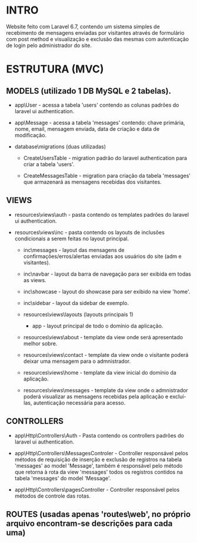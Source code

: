 # INTRO

Website feito com Laravel 6.7, contendo um sistema simples de recebimento de mensagens enviadas por visitantes através de formulário com post method e visualização e exclusão das mesmas com autenticação de login pelo administrador do site.


# ESTRUTURA (MVC)


## MODELS (utilizado 1 DB MySQL e 2 tabelas).

* app\User - acessa a tabela 'users' contendo as colunas padrões do laravel ui authentication.

* app\Message - acessa a tabela 'messages' contendo: chave primária, nome, email, mensagem enviada, data de criação e data de modificação.

* database\migrations (duas utilizadas)

  * CreateUsersTable - migration padrão do laravel authentication para criar a tabela 'users'.

  * CreateMessagesTable - migration para criação da tabela 'messages' que armazenará as mensagens recebidas dos visitantes.
  

## VIEWS

* resources\views\auth - pasta contendo os templates padrões do laravel ui authentication.

* resources\views\inc - pasta contendo os layouts de inclusões condicionais a serem feitas no layout principal.

  * inc\messages - layout das mensagens de confirmações/erros/alertas enviadas aos usuários do site (adm e visitantes).

  * inc\navbar - layout da barra de navegação para ser exibida em todas as views.

  * inc\showcase - layout do showcase para ser exibido na view 'home'.

  * inc\sidebar - layout da sidebar de exemplo.

  * resources\views\layouts (layouts principais 1)

    * app - layout principal de todo o domínio da aplicação.

  * resources\views\about - template da view onde será apresentado melhor sobre.

  * resources\views\contact - template da view onde o visitante poderá deixar uma mensagem para o admnistrador.

  * resources\views\home - template da view inicial do domínio da aplicação.

  * resources\views\messages - template da view onde o admnistrador poderá visualizar as mensagens recebidas pela aplicação e excluí-las, autenticação necessária para acesso.
  
        
## CONTROLLERS

* app\Http\Controllers\Auth - Pasta contendo os controllers padrões do laravel ui authentication.

* app\Http\Controllers\MessagesControler - Controller responsável pelos métodos de requisição de inserção e exclusão de registros na tabela 'messages' ao model 'Message', também é responsável pelo método que retorna à rota da view 'messages' todos os registros contidos na tabela 'messages' do model 'Message'.

* app\Http\Controllers\pagesController - Controller responsável pelos métodos de controle das rotas.


## ROUTES (usadas apenas 'routes\web', no próprio arquivo encontram-se descrições para cada uma)

